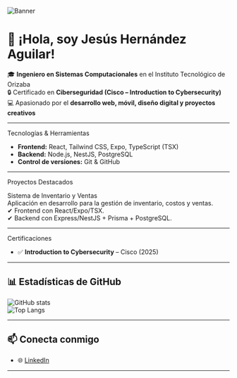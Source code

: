 ![Banner]([https://github.com/Aguilar-Gillar/Aguilar-Gillar/Aguilar-Banner.png](https://github.com/Aguilar-Gillar/Aguilar-Gillar/blob/9c1953616f63901a2d857a8c5e2f0c8dc24e03dc/Aguilar-Banner.png))
# 👋 ¡Hola, soy Jesús Hernández Aguilar!

🎓 **Ingeniero en Sistemas Computacionales** en el Instituto Tecnológico de Orizaba  
🔒 Certificado en **Ciberseguridad (Cisco – Introduction to Cybersecurity)**  
💻 Apasionado por el **desarrollo web, móvil, diseño digital y proyectos creativos**  

---

Tecnologías & Herramientas
- **Frontend:** React, Tailwind CSS, Expo, TypeScript (TSX)  
- **Backend:** Node.js, NestJS, PostgreSQL  
- **Control de versiones:** Git & GitHub  


---
Proyectos Destacados
 

 Sistema de Inventario y Ventas  
Aplicación en desarrollo para la gestión de inventario, costos y ventas.  
✔ Frontend con React/Expo/TSX.  
✔ Backend con Express/NestJS + Prisma + PostgreSQL.  

---

Certificaciones
- ✅ **Introduction to Cybersecurity** – Cisco (2025)  

---

## 📊 Estadísticas de GitHub
![GitHub stats](https://github-readme-stats.vercel.app/api?username=tuusuario&show_icons=true&theme=tokyonight)  
![Top Langs](https://github-readme-stats.vercel.app/api/top-langs/?username=tuusuario&layout=compact&theme=tokyonight)  

---

## 📫 Conecta conmigo
- 🌐 [LinkedIn](https://linkedin.com/in/jesus-aguilar-systemdev)  


---

